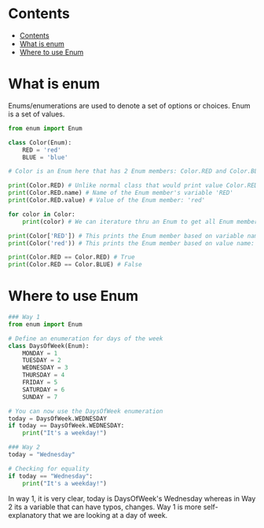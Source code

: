 # Contents
- [Contents](#contents)
- [What is enum](#what-is-enum)
- [Where to use Enum](#where-to-use-enum)


# What is enum
Enums/enumerations are used to denote a set of options or choices. Enum is a set of values.

```python
from enum import Enum

class Color(Enum):
    RED = 'red'
    BLUE = 'blue'

# Color is an Enum here that has 2 Enum members: Color.RED and Color.BLUE

print(Color.RED) # Unlike normal class that would print value Color.RED is an Enum object which is printed as it is.
print(Color.RED.name) # Name of the Enum member's variable 'RED'
print(Color.RED.value) # Value of the Enum member: 'red'

for color in Color:
    print(color) # We can iterature thru an Enum to get all Enum members, this prints Color.RED, Color.BLUE, ...

print(Color['RED']) # This prints the Enum member based on variable name: Color.RED
print(Color('red')) # This prints the Enum member based on value name: Color.RED

print(Color.RED == Color.RED) # True
print(Color.RED == Color.BLUE) # False
```

# Where to use Enum

```python
### Way 1
from enum import Enum

# Define an enumeration for days of the week
class DaysOfWeek(Enum):
    MONDAY = 1
    TUESDAY = 2
    WEDNESDAY = 3
    THURSDAY = 4
    FRIDAY = 5
    SATURDAY = 6
    SUNDAY = 7

# You can now use the DaysOfWeek enumeration
today = DaysOfWeek.WEDNESDAY
if today == DaysOfWeek.WEDNESDAY:
    print("It's a weekday!")

### Way 2
today = "Wednesday"

# Checking for equality
if today == "Wednesday":
    print("It's a weekday!")
```

In way 1, it is very clear, today is DaysOfWeek's Wednesday whereas in Way 2 its a variable that can have typos, changes. Way 1 is more self-explanatory that we are looking at a day of week.